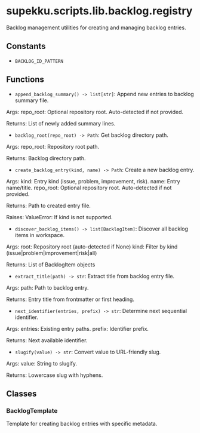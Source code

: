 # supekku.scripts.lib.backlog.registry

Backlog management utilities for creating and managing backlog entries.

## Constants

- `BACKLOG_ID_PATTERN`

## Functions

- `append_backlog_summary() -> list[str]`: Append new entries to backlog summary file.

Args:
  repo_root: Optional repository root. Auto-detected if not provided.

Returns:
  List of newly added summary lines.
- `backlog_root(repo_root) -> Path`: Get backlog directory path.

Args:
  repo_root: Repository root path.

Returns:
  Backlog directory path.
- `create_backlog_entry(kind, name) -> Path`: Create a new backlog entry.

Args:
  kind: Entry kind (issue, problem, improvement, risk).
  name: Entry name/title.
  repo_root: Optional repository root. Auto-detected if not provided.

Returns:
  Path to created entry file.

Raises:
  ValueError: If kind is not supported.
- `discover_backlog_items() -> list[BacklogItem]`: Discover all backlog items in workspace.

Args:
  root: Repository root (auto-detected if None)
  kind: Filter by kind (issue|problem|improvement|risk|all)

Returns:
  List of BacklogItem objects
- `extract_title(path) -> str`: Extract title from backlog entry file.

Args:
  path: Path to backlog entry.

Returns:
  Entry title from frontmatter or first heading.
- `next_identifier(entries, prefix) -> str`: Determine next sequential identifier.

Args:
  entries: Existing entry paths.
  prefix: Identifier prefix.

Returns:
  Next available identifier.
- `slugify(value) -> str`: Convert value to URL-friendly slug.

Args:
  value: String to slugify.

Returns:
  Lowercase slug with hyphens.

## Classes

### BacklogTemplate

Template for creating backlog entries with specific metadata.
